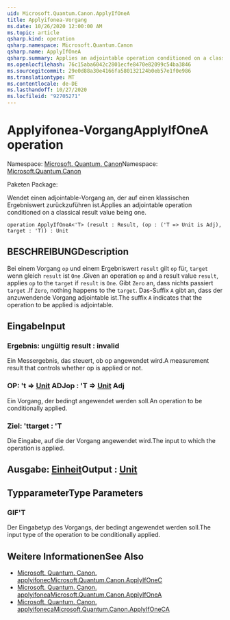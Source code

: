 ```yaml
---
uid: Microsoft.Quantum.Canon.ApplyIfOneA
title: Applyifonea-Vorgang
ms.date: 10/26/2020 12:00:00 AM
ms.topic: article
qsharp.kind: operation
qsharp.namespace: Microsoft.Quantum.Canon
qsharp.name: ApplyIfOneA
qsharp.summary: Applies an adjointable operation conditioned on a classical result value being one.
ms.openlocfilehash: 76c15aba6042c2801ecfe8470e82099c54ba3846
ms.sourcegitcommit: 29e0d88a30e4166fa580132124b0eb57e1f0e986
ms.translationtype: MT
ms.contentlocale: de-DE
ms.lasthandoff: 10/27/2020
ms.locfileid: "92705271"
---
```

# <a name="applyifonea-operation"></a><span data-ttu-id="0e5a6-102">Applyifonea-Vorgang</span><span class="sxs-lookup"><span data-stu-id="0e5a6-102">ApplyIfOneA operation</span></span>

<span data-ttu-id="0e5a6-103">Namespace: [Microsoft. Quantum. Canon](xref:Microsoft.Quantum.Canon)</span><span class="sxs-lookup"><span data-stu-id="0e5a6-103">Namespace: [Microsoft.Quantum.Canon](xref:Microsoft.Quantum.Canon)</span></span>

<span data-ttu-id="0e5a6-104">Paketen [](https://nuget.org/packages/)</span><span class="sxs-lookup"><span data-stu-id="0e5a6-104">Package: [](https://nuget.org/packages/)</span></span>


<span data-ttu-id="0e5a6-105">Wendet einen adjointable-Vorgang an, der auf einen klassischen Ergebniswert zurückzuführen ist.</span><span class="sxs-lookup"><span data-stu-id="0e5a6-105">Applies an adjointable operation conditioned on a classical result value being one.</span></span>

```qsharp
operation ApplyIfOneA<'T> (result : Result, (op : ('T => Unit is Adj), target : 'T)) : Unit
```


## <a name="description"></a><span data-ttu-id="0e5a6-106">BESCHREIBUNG</span><span class="sxs-lookup"><span data-stu-id="0e5a6-106">Description</span></span>

<span data-ttu-id="0e5a6-107">Bei einem Vorgang `op` und einem Ergebniswert `result` gilt `op` für, `target` wenn gleich `result` ist `One` .</span><span class="sxs-lookup"><span data-stu-id="0e5a6-107">Given an operation `op` and a result value `result`, applies `op` to the `target` if `result` is `One`.</span></span> <span data-ttu-id="0e5a6-108">Gibt `Zero` an, dass nichts passiert `target` .</span><span class="sxs-lookup"><span data-stu-id="0e5a6-108">If `Zero`, nothing happens to the `target`.</span></span>
<span data-ttu-id="0e5a6-109">Das-Suffix `A` gibt an, dass der anzuwendende Vorgang adjointable ist.</span><span class="sxs-lookup"><span data-stu-id="0e5a6-109">The suffix `A` indicates that the operation to be applied is adjointable.</span></span>

## <a name="input"></a><span data-ttu-id="0e5a6-110">Eingabe</span><span class="sxs-lookup"><span data-stu-id="0e5a6-110">Input</span></span>

### <a name="result--__invalidresult__"></a><span data-ttu-id="0e5a6-111">Ergebnis: __ungültig <Result>__</span><span class="sxs-lookup"><span data-stu-id="0e5a6-111">result : __invalid<Result>__</span></span>

<span data-ttu-id="0e5a6-112">Ein Messergebnis, das steuert, ob op angewendet wird.</span><span class="sxs-lookup"><span data-stu-id="0e5a6-112">A measurement result that controls whether op is applied or not.</span></span>


### <a name="op--t--unit-adj"></a><span data-ttu-id="0e5a6-113">OP: 't => [Unit](xref:microsoft.quantum.lang-ref.unit) ADJ</span><span class="sxs-lookup"><span data-stu-id="0e5a6-113">op : 'T => [Unit](xref:microsoft.quantum.lang-ref.unit) Adj</span></span>

<span data-ttu-id="0e5a6-114">Ein Vorgang, der bedingt angewendet werden soll.</span><span class="sxs-lookup"><span data-stu-id="0e5a6-114">An operation to be conditionally applied.</span></span>


### <a name="target--t"></a><span data-ttu-id="0e5a6-115">Ziel: 't</span><span class="sxs-lookup"><span data-stu-id="0e5a6-115">target : 'T</span></span>

<span data-ttu-id="0e5a6-116">Die Eingabe, auf die der Vorgang angewendet wird.</span><span class="sxs-lookup"><span data-stu-id="0e5a6-116">The input to which the operation is applied.</span></span>



## <a name="output--unit"></a><span data-ttu-id="0e5a6-117">Ausgabe: [Einheit](xref:microsoft.quantum.lang-ref.unit)</span><span class="sxs-lookup"><span data-stu-id="0e5a6-117">Output : [Unit](xref:microsoft.quantum.lang-ref.unit)</span></span>



## <a name="type-parameters"></a><span data-ttu-id="0e5a6-118">Typparameter</span><span class="sxs-lookup"><span data-stu-id="0e5a6-118">Type Parameters</span></span>

### <a name="t"></a><span data-ttu-id="0e5a6-119">GIF</span><span class="sxs-lookup"><span data-stu-id="0e5a6-119">'T</span></span>

<span data-ttu-id="0e5a6-120">Der Eingabetyp des Vorgangs, der bedingt angewendet werden soll.</span><span class="sxs-lookup"><span data-stu-id="0e5a6-120">The input type of the operation to be conditionally applied.</span></span>

## <a name="see-also"></a><span data-ttu-id="0e5a6-121">Weitere Informationen</span><span class="sxs-lookup"><span data-stu-id="0e5a6-121">See Also</span></span>

- [<span data-ttu-id="0e5a6-122">Microsoft. Quantum. Canon. applyifonec</span><span class="sxs-lookup"><span data-stu-id="0e5a6-122">Microsoft.Quantum.Canon.ApplyIfOneC</span></span>](xref:Microsoft.Quantum.Canon.ApplyIfOneC)
- [<span data-ttu-id="0e5a6-123">Microsoft. Quantum. Canon. applyifonea</span><span class="sxs-lookup"><span data-stu-id="0e5a6-123">Microsoft.Quantum.Canon.ApplyIfOneA</span></span>](xref:Microsoft.Quantum.Canon.ApplyIfOneA)
- [<span data-ttu-id="0e5a6-124">Microsoft. Quantum. Canon. applyifoneca</span><span class="sxs-lookup"><span data-stu-id="0e5a6-124">Microsoft.Quantum.Canon.ApplyIfOneCA</span></span>](xref:Microsoft.Quantum.Canon.ApplyIfOneCA)